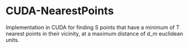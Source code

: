 # CUDA-NearestPoints
Implementation in CUDA for finding S points that have a minimum of T nearest points in their vicinity, at a maximum distance of d_m euclidean units.
